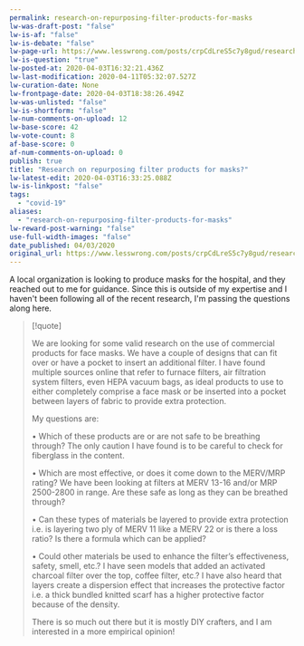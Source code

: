 ```yaml
---
permalink: research-on-repurposing-filter-products-for-masks
lw-was-draft-post: "false"
lw-is-af: "false"
lw-is-debate: "false"
lw-page-url: https://www.lesswrong.com/posts/crpCdLreS5c7y8gud/research-on-repurposing-filter-products-for-masks
lw-is-question: "true"
lw-posted-at: 2020-04-03T16:32:21.436Z
lw-last-modification: 2020-04-11T05:32:07.527Z
lw-curation-date: None
lw-frontpage-date: 2020-04-03T18:38:26.494Z
lw-was-unlisted: "false"
lw-is-shortform: "false"
lw-num-comments-on-upload: 12
lw-base-score: 42
lw-vote-count: 8
af-base-score: 0
af-num-comments-on-upload: 0
publish: true
title: "Research on repurposing filter products for masks?"
lw-latest-edit: 2020-04-03T16:33:25.088Z
lw-is-linkpost: "false"
tags: 
  - "covid-19"
aliases: 
  - "research-on-repurposing-filter-products-for-masks"
lw-reward-post-warning: "false"
use-full-width-images: "false"
date_published: 04/03/2020
original_url: https://www.lesswrong.com/posts/crpCdLreS5c7y8gud/research-on-repurposing-filter-products-for-masks
---
```

A local organization is looking to produce masks for the hospital, and they reached out to me for guidance. Since this is outside of my expertise and I haven't been following all of the recent research, I'm passing the questions along here.

> [!quote]
>
> We are looking for some valid research on the use of commercial products for face masks. We have a couple of designs that can fit over or have a pocket to insert an additional filter. I have found multiple sources online that refer to furnace filters, air filtration system filters, even HEPA vacuum bags, as ideal products to use to either completely comprise a face mask or be inserted into a pocket between layers of fabric to provide extra protection.
>
> My questions are:
>
> • Which of these products are or are not safe to be breathing through? The only caution I have found is to be careful to check for fiberglass in the content.
>
> • Which are most effective, or does it come down to the MERV/MRP rating? We have been looking at filters at MERV 13-16 and/or MRP 2500-2800 in range. Are these safe as long as they can be breathed through?
>
> • Can these types of materials be layered to provide extra protection i.e. is layering two ply of MERV 11 like a MERV 22 or is there a loss ratio? Is there a formula which can be applied?
>
> • Could other materials be used to enhance the filter’s effectiveness, safety, smell, etc.? I have seen models that added an activated charcoal filter over the top, coffee filter, etc.? I have also heard that layers create a dispersion effect that increases the protective factor i.e. a thick bundled knitted scarf has a higher protective factor because of the density.
>
> There is so much out there but it is mostly DIY crafters, and I am interested in a more empirical opinion!